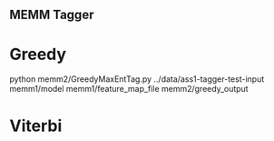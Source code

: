 ## MEMM Tagger

# Greedy

python memm2/GreedyMaxEntTag.py ../data/ass1-tagger-test-input memm1/model memm1/feature_map_file memm2/greedy_output 


# Viterbi



